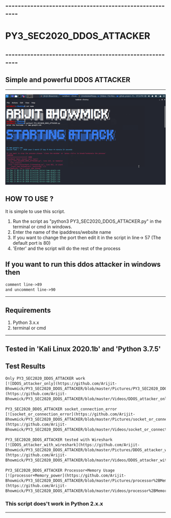 ## -------------------------------------------------------
# PY3_SEC2020_DDOS_ATTACKER
## -------------------------------------------------------
## Simple and powerful DDOS ATTACKER
----------------------------------------------------------
![PY3_SEC2020_DDOS_ATTACKER](https://github.com/Arijit-Bhowmick/PY3_SEC2020_DDOS_ATTACKER/blob/master/Pictures/PY3_SEC2020_DDOS_ATTACKER.png)

## HOW TO USE ?
It is simple to use this script.
1. Run the script as
  "python3 PY3_SEC2020_DDOS_ATTACKER.py" in the terminal or cmd in windows.
2. Enter the name of the ipaddress/website name
3. If you want to change the port then edit it in the script in line-> 57
    (The default port is 80)
4. 'Enter' and the script will do the rest of the process

## If you want to run this ddos attacker in windows then 
	comment line->89
	and uncomment line->90
---------------------------------------------------------------
## Requirements
1. Python 3.x.x
2. terminal or cmd
----------------------------------------------------------
## Tested in 'Kali Linux 2020.1b' and 'Python 3.7.5'
## Test Results
	Only PY3_SEC2020_DDOS_ATTACKER work
	[![DDOS_attacker_only](https://github.com/Arijit-Bhowmick/PY3_SEC2020_DDOS_ATTACKER/blob/master/Pictures/PY3_SEC2020_DDOS_ATTACKER.png)](https://github.com/Arijit-Bhowmick/PY3_SEC2020_DDOS_ATTACKER/blob/master/Videos/DDOS_attacker_only.mp4)
	
	PY3_SEC2020_DDOS_ATTACKER socket_connection_error
	[![socket_or_connection_error](https://github.com/Arijit-Bhowmick/PY3_SEC2020_DDOS_ATTACKER/blob/master/Pictures/socket_or_connection_error.png)](https://github.com/Arijit-Bhowmick/PY3_SEC2020_DDOS_ATTACKER/blob/master/Videos/socket_or_connection_error.mp4)
	
	PY3_SEC2020_DDOS_ATTACKER tested with Wireshark
	[![DDOS_attacker_with_wireshark](https://github.com/Arijit-Bhowmick/PY3_SEC2020_DDOS_ATTACKER/blob/master/Pictures/DDOS_attacker_with_wireshark.png)](https://github.com/Arijit-Bhowmick/PY3_SEC2020_DDOS_ATTACKER/blob/master/Videos/DDOS_attacker_with_wireshark.mp4)
	
	PY3_SEC2020_DDOS_ATTACKER Processor+Memory Usage
	[![processor+Memory_power](https://github.com/Arijit-Bhowmick/PY3_SEC2020_DDOS_ATTACKER/blob/master/Pictures/processor%2BMemory_power.png)](https://github.com/Arijit-Bhowmick/PY3_SEC2020_DDOS_ATTACKER/blob/master/Videos/processor%2BMemory_power.mp4)
	
	
### This script does't work in Python 2.x.x
---------------------------------------------------------

